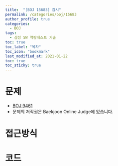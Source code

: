 ```yaml
---
title:  "[BOJ 15683] 감시"
permalink: /categories/boj/15683
author_profile: true
categories:
  - BOJ
tags:
  - 삼성 SW 역량테스트 기출
toc: true
toc_label: "목차"
toc_icon: "bookmark"
last_modified_at: 2021-01-22
toc: true
toc_sticky: true
---
```

# 문제
* [BOJ 9461](https://www.acmicpc.net/problem/15683)
* 문제의 저작권은 Baekjoon Online Judge에 있습니다.  

# 접근방식



# 코드
```java


```